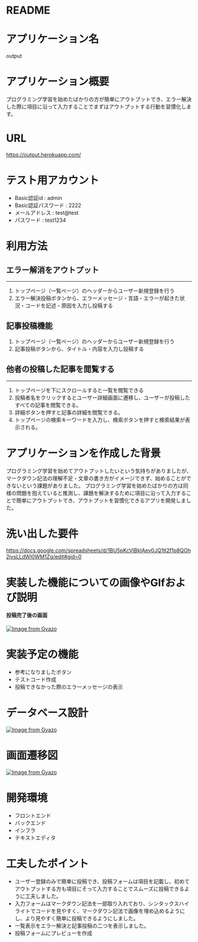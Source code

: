 # README

# アプリケーション名
output
# アプリケーション概要
プログラミング学習を始めたばかりの方が簡単にアウトプットでき、エラー解決した際に項目に沿って入力することでまずはアウトプットする行動を習慣化します。
# URL
https://output.herokuapp.com/

# テスト用アカウント
- Basic認証id : admin
- Basic認証パスワード : 2222
- メールアドレス : test@test
- パスワード : test1234

# 利用方法

## エラー解消をアウトプット
---
1. トップページ（一覧ページ）のヘッダーからユーザー新規登録を行う
2. エラー解決投稿ボタンから、エラーメッセージ・言語・エラーが起きた状況・コードを記述・原因を入力し投稿する

## 記事投稿機能
1. トップページ（一覧ページ）のヘッダーからユーザー新規登録を行う
2. 記事投稿ボタンから、タイトル・内容を入力し投稿する 

## 他者の投稿した記事を閲覧する
---
1. トップページを下にスクロールすると一覧を閲覧できる
2. 投稿者名をクリックするとユーザー詳細画面に遷移し、ユーザーが投稿したすべての記事を閲覧できる。
3. 詳細ボタンを押すと記事の詳細を閲覧できる。
4. トップページの検索キーワードを入力し、検索ボタンを押すと検索結果が表示される。

# アプリケーションを作成した背景
プログラミング学習を始めてアウトプットしたいという気持ちがありましたが、マークダウン記法の理解不足・文章の書き方がイメージできず、始めることができないという課題がありました。
プログラミング学習を始めたばかりの方は同様の問題を抱えていると推測し、課題を解決するために項目に沿って入力することで簡単にアウトプットでき、アウトプットを習慣化できるアプリを開発しました。

# 洗い出した要件
https://docs.google.com/spreadsheets/d/1BU5pKcVIBkIAev0JQ1tI2f1p8QOh2jysLLdWl0WM1Zg/edit#gid=0

# 実装した機能についての画像やGIfおよび説明
#### 投稿完了後の画面
[![Image from Gyazo](https://i.gyazo.com/730c57dc9d8d6438389c06da83b5de33.jpg)](https://gyazo.com/730c57dc9d8d6438389c06da83b5de33)
# 実装予定の機能
- 参考になりましたボタン
- テストコード作成
- 投稿できなかった際のエラーメッセージの表示

# データベース設計
[![Image from Gyazo](https://i.gyazo.com/98bbe23cc50b40d2fffd60f9a9aa25de.png)](https://gyazo.com/98bbe23cc50b40d2fffd60f9a9aa25de)
# 画面遷移図
[![Image from Gyazo](https://i.gyazo.com/3b52e76eea222f6cd8a95269497ca93a.png)](https://gyazo.com/3b52e76eea222f6cd8a95269497ca93a)
# 開発環境
- フロントエンド
- バックエンド
- インフラ
- テキストエディタ


# 工夫したポイント
- ユーザー登録のみで簡単に投稿でき、投稿フォームは項目を記載し、初めてアウトプットする方も項目にそって入力することでスムーズに投稿できるように工夫しました。
- 入力フォームはマークダウン記法を一部取り入れており、シンタックスハイライトでコードを見やすく、マークダウン記法で画像を埋め込めるようにし、より見やすく簡単に投稿できるようにしました。
- 一覧表示をエラー解決と記事投稿の二つを表示しました。
- 投稿フォームにプレビューを作成
